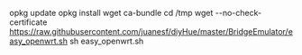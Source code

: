 opkg update
opkg install wget ca-bundle
cd /tmp
wget --no-check-certificate https://raw.githubusercontent.com/juanesf/diyHue/master/BridgeEmulator/easy_openwrt.sh
sh easy_openwrt.sh
